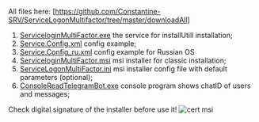 All files here: [https://github.com/Constantine-SRV/ServiceLogonMultifactor/tree/master/downloadAll]
1. [ServiceloginMultiFactor.exe](https://github.com/Constantine-SRV/ServiceLogonMultifactor/blob/master/Distr_MSI_EXE/ServiceLogonMultifactor.exe)  the service for installUtill installation;
2. [Service.Config.xml](https://github.com/Constantine-SRV/ServiceLogonMultifactor/blob/master/Distr_MSI_EXE/Service.Config.xml) config example;
3. [Service.Config_ru.xml](https://github.com/Constantine-SRV/ServiceLogonMultifactor/blob/master/Distr_MSI_EXE/Service.Config_ru.xml)  config example for Russian OS
4. [ServiceloginMultiFactor.msi](https://github.com/Constantine-SRV/ServiceLogonMultifactor/blob/master/Distr_MSI_EXE/ServiceLogonMultiFactor.msi) msi installer for classic installation;
5. [ServiceLogonMultiFactor.ini](https://github.com/Constantine-SRV/ServiceLogonMultifactor/blob/master/Distr_MSI_EXE/ServiceLogonMultiFactor.ini)  msi installer config file with default parameters (optional);
6. [ConsoleReadTelegramBot.exe](https://github.com/Constantine-SRV/ServiceLogonMultifactor/blob/master/Distr_MSI_EXE/ConsoleReadTelegramBot.exe)  console program shows chatID of users and messages;

Check digital signature of the installer before use it!
![cert msi](https://github.com/Constantine-SRV/ServiceLogonMultifactor/blob/master/documentation/MSI-CERT-2.JPG)